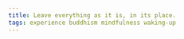```yaml
---
title: Leave everything as it is, in its place.
tags: experience buddhism mindfulness waking-up
---
```


